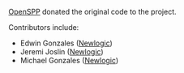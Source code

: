 [OpenSPP](https://openspp.org) donated the original code to the project.

Contributors include:

- Edwin Gonzales ([Newlogic](https://newlogic.com))
- Jeremi Joslin ([Newlogic](https://newlogic.com))
- Michael Gonzales ([Newlogic](https://newlogic.com))
